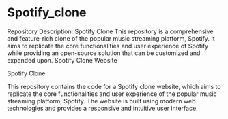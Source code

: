 # Spotify_clone
Repository Description: Spotify Clone  This repository is a comprehensive and feature-rich clone of the popular music streaming platform, Spotify. It aims to replicate the core functionalities and user experience of Spotify while providing an open-source solution that can be customized and expanded upon.
Spotify Clone Website

Spotify Clone


This repository contains the code for a Spotify clone website, which aims to replicate the core functionalities and user experience of the popular music streaming platform, Spotify. The website is built using modern web technologies and provides a responsive and intuitive user interface.

